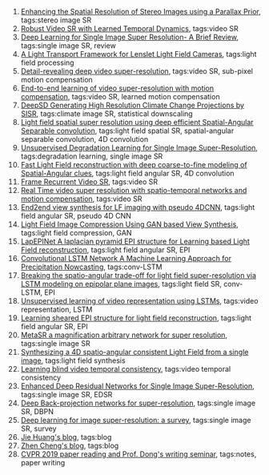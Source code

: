 1. [Enhancing the Spatial Resolution of Stereo Images using a Parallax Prior](https://note.youdao.com/ynoteshare1/index.html?id=2e9ffad158a67e63bd1d77be85a954cb&type=notebook#/WEBd0d05165f17abf30886d16278fd9bf5d), tags:stereo image SR   
2. [Robust Video SR with Learned Temporal Dynamics](https://note.youdao.com/ynoteshare1/index.html?id=2e9ffad158a67e63bd1d77be85a954cb&type=notebook#/WEB013300813294b11bcd2511a3d272aa99), tags:video SR   
3. [Deep Learning for Single Image Super Resolution- A Brief Review](https://note.youdao.com/ynoteshare1/index.html?id=2e9ffad158a67e63bd1d77be85a954cb&type=notebook#/WEB712a4e15e434ddff1eafffd691768ef3), tags:single image SR, review   
4. [A Light Transport Framework for Lenslet Light Field Cameras](https://note.youdao.com/ynoteshare1/index.html?id=2e9ffad158a67e63bd1d77be85a954cb&type=notebook#/WEB22ec63b3ea49bd7c02440a40377d8331), tags:light field processing   
5. [Detail-revealing deep video super-resolution](https://note.youdao.com/ynoteshare1/index.html?id=2e9ffad158a67e63bd1d77be85a954cb&type=notebook#/WEBacce717e2106226040c34f39e9928950), tags:video SR, sub-pixel motion compensation   
6. [End-to-end learning of video super-resolution with motion compensation](https://note.youdao.com/ynoteshare1/index.html?id=2e9ffad158a67e63bd1d77be85a954cb&type=notebook#/WEBfba0521d41bd4531e983723b9daea461), tags:video SR, learned motion compensation   
7. [DeepSD Generating High Resolution Climate Change Projections by SISR](https://note.youdao.com/ynoteshare1/index.html?id=2e9ffad158a67e63bd1d77be85a954cb&type=notebook#/WEB1a14eaffc111438ce7899e8a38193770), tags:climate image SR, statistical downscaling   
8. [Light field spatial super resolution using deep efficient Spatial-Angular Separable convolution](https://note.youdao.com/ynoteshare1/index.html?id=2e9ffad158a67e63bd1d77be85a954cb&type=notebook#/WEBf006c490cd473524e18b0539f80f8351), tags:light field spatial SR, spatial-angular separable convolution, 4D convolution   
9. [Unsupervised Degradation Learning for Single Image Super-Resolution](https://note.youdao.com/ynoteshare1/index.html?id=2e9ffad158a67e63bd1d77be85a954cb&type=notebook#/WEB182abba8f5fbb02596775e9c770c9543), tags:degradation learning, single image SR   
10. [Fast Light Field reconstruction with deep coarse-to-fine modeling of Spatial-Angular clues](https://note.youdao.com/ynoteshare1/index.html?id=2e9ffad158a67e63bd1d77be85a954cb&type=notebook#/WEBdc9d165a3bb8d92429c5c86faec20a0a), tags:light field angular SR, 4D convolution   
11. [Frame Recurrent Video SR](https://note.youdao.com/ynoteshare1/index.html?id=2e9ffad158a67e63bd1d77be85a954cb&type=notebook#/WEB50453449e3888c8abc58f075b91c5118), tags:video SR   
12. [Real Time video super resolution with spatio-temporal networks and motion compensation](https://note.youdao.com/ynoteshare1/index.html?id=2e9ffad158a67e63bd1d77be85a954cb&type=notebook#/WEB7bd6784dea3a077f39d268a3b22c89ac), tags:video SR   
13. [End2end view synthesis for LF imaging with pseudo 4DCNN](https://note.youdao.com/ynoteshare1/index.html?id=2e9ffad158a67e63bd1d77be85a954cb&type=notebook#/WEBfaedd01a48f340fab552e743be4335f3), tags:light field angular SR, pseudo 4D CNN   
14. [Light Field Image Compression Using GAN based View Synthesis](https://note.youdao.com/ynoteshare1/index.html?id=2e9ffad158a67e63bd1d77be85a954cb&type=notebook#/WEB29d3a42b56fccc850bf1ea9b222a1b6a), tags:light field compression, GAN   
15. [LapEPINet A laplacian pyramid EPI structure for Learning based Light Field reconstruction](https://note.youdao.com/ynoteshare1/index.html?id=2e9ffad158a67e63bd1d77be85a954cb&type=notebook#/WEBec090f847df26931bec97306d303b5aa), tags:light field angular SR, EPI   
16. [Convolutional LSTM Network A Machine Learning Approach for Precipitation Nowcasting](https://note.youdao.com/ynoteshare1/index.html?id=2e9ffad158a67e63bd1d77be85a954cb&type=notebook#/WEBddab2fde43831f146ed2eb81a0f7ca0e), tags:conv-LSTM   
17. [Breaking the spatio-angular trade-off for light field super-resolution via LSTM modeling on epipolar plane images](https://note.youdao.com/ynoteshare1/index.html?id=2e9ffad158a67e63bd1d77be85a954cb&type=notebook#/WEBe0f648defdf017135c1132386877a954), tags:light field SR, conv-LSTM, EPI   
18. [Unsupervised learning of video representation using LSTMs](https://note.youdao.com/ynoteshare1/index.html?id=2e9ffad158a67e63bd1d77be85a954cb&type=notebook#/WEB4d6c18527a6a8f9bd25796b2358f5838), tags:video representation, LSTM   
19. [Learning sheared EPI structure for light field reconstruction](https://note.youdao.com/ynoteshare1/index.html?id=2e9ffad158a67e63bd1d77be85a954cb&type=notebook#/WEB5537d8587a46250456f1c602ae010c05), tags:light field angular SR, EPI   
20. [MetaSR a magnification arbitrary network for super resolution](https://note.youdao.com/ynoteshare1/index.html?id=2e9ffad158a67e63bd1d77be85a954cb&type=notebook#/WEB4271d89a971cbbae2bc1104648da2b58), tags:single image SR   
21. [Synthesizing a 4D spatio-angular consistent Light Field from a single image](https://note.youdao.com/ynoteshare1/index.html?id=2e9ffad158a67e63bd1d77be85a954cb&type=notebook#/WEBff778bb89725b5d2038e2702a7b5494e), tags:light field synthesis   
22. [Learning blind video temporal consistency](https://note.youdao.com/ynoteshare1/index.html?id=2e9ffad158a67e63bd1d77be85a954cb&type=notebook#/WEBf67c5a57b8b3896d57eed8b735076ebb), tags:video temporal consistency   
23. [Enhanced Deep Residual Networks for Single Image Super-Resolution](https://note.youdao.com/ynoteshare1/index.html?id=2e9ffad158a67e63bd1d77be85a954cb&type=notebook#/WEBa3b804663ede01faed30333a00412691), tags:single image SR, EDSR   
24. [Deep Back-projection networks for super-resolution](https://note.youdao.com/ynoteshare1/index.html?id=2e9ffad158a67e63bd1d77be85a954cb&type=notebook#/WEB2c955eb57c4f20aa45e3f9cce3ecf9d2), tags:single image SR, DBPN   
25. [Deep learning for image super-resolution: a survey](https://note.youdao.com/ynoteshare1/index.html?id=2e9ffad158a67e63bd1d77be85a954cb&type=notebook#/WEB2a66a2946b1f86b7b3266dc7a54bfea0), tags:single image SR, survey
26. [Jie Huang's blog](https://kevinj-huang.github.io/), tags:blog
27. [Zhen Cheng's blog](https://joechann0831.github.io/), tags:blog
28. [CVPR 2019 paper reading and Prof. Dong's writing seminar](https://note.youdao.com/ynoteshare1/index.html?id=67df2278e281c4f2694ef429fc7c5a35&type=note), tags:notes, paper writing
